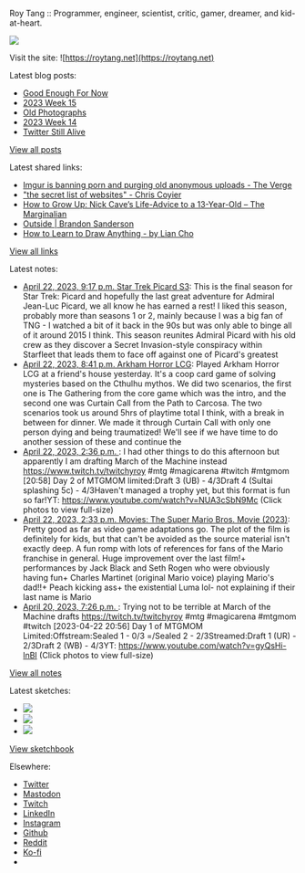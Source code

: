 Roy Tang :: Programmer, engineer, scientist, critic, gamer, dreamer, and kid-at-heart.

![](https://roytang.net/static/img/profile.jpg)

Visit the site: ![https://roytang.net](https://roytang.net)

Latest blog posts:

- [Good Enough For Now](https://roytang.net/2023/04/good-enough/)
- [2023 Week 15](https://roytang.net/2023/04/2023-week-15/)
- [Old Photographs](https://roytang.net/2023/04/old-photographs/)
- [2023 Week 14](https://roytang.net/2023/04/2023-week-14/)
- [Twitter Still Alive](https://roytang.net/2023/04/twitter-still-alive/)

[View all posts](https://roytang.net/blog)

Latest shared links:

- [Imgur is banning porn and purging old anonymous uploads - The Verge](https://roytang.net/2023/04/4409b39ac3748f18bd9d91fa728ad2f2/)
- [&quot;the secret list of websites&quot; - Chris Coyier](https://roytang.net/2023/04/fa7c9091e21128f2ae33239a026b2c36/)
- [How to Grow Up: Nick Cave’s Life-Advice to a 13-Year-Old – The Marginalian](https://roytang.net/2023/04/d197cab138a69328ad2708399bf6a108/)
- [Outside | Brandon Sanderson](https://roytang.net/2023/04/4ea237e38e959deef116b86844edf925/)
- [How to Learn to Draw Anything - by Lian Cho](https://roytang.net/2023/04/864e36d6a0d2502a269b98bb0f2ce94c/)

[View all links](https://roytang.net/links)

Latest notes:

- [April 22, 2023, 9:17 p.m. Star Trek Picard S3](https://roytang.net/2023/04/picard-s3/): This is the final season for Star Trek: Picard and hopefully the last great adventure for Admiral Jean-Luc Picard, we all know he has earned a rest! I liked this season, probably more than seasons 1 or 2, mainly because I was a big fan of TNG - I watched a bit of it back in the 90s but was only able to binge all of it around 2015 I think. This season reunites Admiral Picard with his old crew as they discover a Secret Invasion-style conspiracy within Starfleet that leads them to face off against one of Picard&#x27;s greatest
- [April 22, 2023, 8:41 p.m. Arkham Horror LCG](https://roytang.net/2023/04/arkham-horror-lcg/): Played Arkham Horror LCG at a friend&#x27;s house yesterday. It&#x27;s a coop card game of solving mysteries based on the Cthulhu mythos. We did two scenarios, the first one is The Gathering from the core game which was the intro, and the second one was Curtain Call from the Path to Carcosa. The two scenarios took us around 5hrs of playtime total I think, with a break in between for dinner. We made it through Curtain Call with only one person dying and being traumatized! We&#x27;ll see if we have time to do another session of these and continue the
- [April 22, 2023, 2:36 p.m. ](https://roytang.net/2023/04/4af5a6f7a16d50867b67fea8e2c2c606/): I had other things to do this afternoon but apparently I am drafting March of the Machine instead https://www.twitch.tv/twitchyroy #mtg #magicarena #twitch #mtgmom [20:58] Day 2 of MTGMOM limited:Draft 3 (UB) - 4/3Draft 4 (Sultai splashing 5c) - 4/3Haven&#x27;t managed a trophy yet, but this format is fun so far!YT: https://www.youtube.com/watch?v=NUA3cSbN9Mc (Click photos to view full-size)
- [April 22, 2023, 2:33 p.m. Movies: The Super Mario Bros. Movie (2023)](https://roytang.net/2023/04/the-super-mario-bros-movie-2023/): Pretty good as far as video game adaptations go. The plot of the film is definitely for kids, but that can&#x27;t be avoided as the source material isn&#x27;t exactly deep. A fun romp with lots of references for fans of the Mario franchise in general. Huge improvement over the last film!+ performances by Jack Black and Seth Rogen who were obviously having fun+ Charles Martinet (original Mario voice) playing Mario&#x27;s dad!!+ Peach kicking ass+ the existential Luma lol- not explaining if their last name is Mario
- [April 20, 2023, 7:26 p.m. ](https://roytang.net/2023/04/66f29ac609a45a54c0404cc238c34b3a/): Trying not to be terrible at March of the Machine drafts https://twitch.tv/twitchyroy #mtg #magicarena #mtgmom #twitch [2023-04-22 20:56] Day 1 of MTGMOM Limited:Offstream:Sealed 1 - 0/3 =/Sealed 2 - 2/3Streamed:Draft 1 (UR) - 2/3Draft 2 (WB) - 4/3YT: https://www.youtube.com/watch?v=gyQsHi-lnBI (Click photos to view full-size)

[View all notes](https://roytang.net/notes)

Latest sketches:


- ![](https://roytang.net/media/cache/3c/da/3cda657c471879c3cfa81b898b810cd6.jpg)
- ![](https://roytang.net/media/cache/a2/60/a260eacc913ee7c542024b154923702f.jpg)
- ![](https://roytang.net/media/cache/e0/88/e0888b7f7a1e342aba8cced2a0784cc4.jpg)

[View sketchbook](https://roytang.net/albums/sketchbook)


Elsewhere:

- [Twitter](https://twitter.com/roytang)
- [Mastodon](https://indieweb.social/@roytang)
- [Twitch](https://twitch.tv/twitchyroy)
- [LinkedIn](https://www.linkedin.com/in/roytang)
- [Instagram](https://instagram.com/roytang0400)
- [Github](https://github.com/roytang)
- [Reddit](https://reddit.com/u/hungryroy)
- [Ko-fi](https://ko-fi.com/roytang)
- [](mailto:hello@roytang.net)